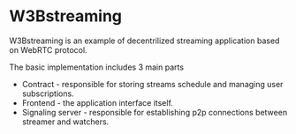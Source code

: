 # W3Bstreaming

W3Bstreaming is an example of decentrilized streaming application based on WebRTC protocol.

The basic implementation includes 3 main parts
- Contract - responsible for storing streams schedule and managing user subscriptions.
- Frontend - the application interface itself.
- Signaling server - responsible for establishing p2p connections between streamer and watchers.
